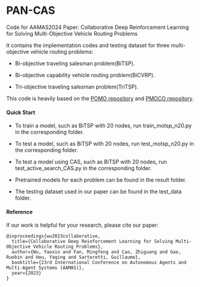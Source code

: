 # PAN-CAS
Code for AAMAS2024 Paper: Collaborative Deep Reinforcement Learning for Solving Multi-Objective Vehicle Routing Problems

It contains the implementation codes and testing dataset for three multi-objective vehicle routing problems:

- Bi-objective traveling salesman problem(BiTSP).

- Bi-objective capability vehicle routing problem(BiCVRP).

- Tri-objective traveling salesman problem(TriTSP).

This code is heavily based on the [POMO repository](https://github.com/yd-kwon/POMO) and [PMOCO repository](https://github.com/Xi-L/PMOCO).

#### Quick Start

- To train a model, such as BiTSP with 20 nodes, run train_motsp_n20.py in the corresponding folder.

- To test a model, such as BiTSP with 20 nodes, run test_motsp_n20.py in the corresponding folder.

- To test a model using CAS, such as BiTSP with 20 nodes, run test_active_search_CAS.py in the corresponding folder.

- Pretrained models for each problem can be found in the result folder.

- The testing dataset used in our paper can be found in the test_data folder.

#### Reference

If our work is helpful for your research, please cite our paper:

```
@inproceedings{wu2023collaborative,
  title={Collaborative Deep Reinforcement Learning for Solving Multi-Objective Vehicle Routing Problems},
  author={Wu, Yaoxin and Fan, Mingfeng and Cao, Zhiguang and Gao, Ruobin and Hou, Yaqing and Sartoretti, Guillaume},
  booktitle={23rd International Conference on Autonomous Agents and Multi-Agent Systems (AAMAS)},
  year={2023}
}
```
